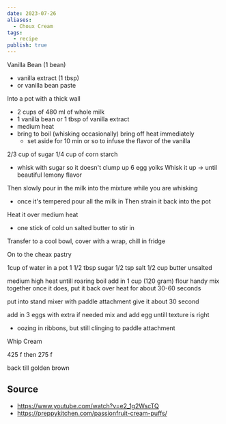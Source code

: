```yaml
---
date: 2023-07-26
aliases:
  - Choux Cream
tags:
  - recipe
publish: true
---
```

Vanilla Bean (1 bean)
- vanilla extract (1 tbsp)
- or vanilla bean paste

Into a pot with a thick wall
- 2 cups of 480 ml of whole milk
- 1 vanilla bean or 1 tbsp of vanilla extract
- medium heat
- bring to boil (whisking occasionally) bring off heat immediately
    - set aside for 10 min or so to infuse the flavor of the vanilla

2/3 cup of sugar
1/4 cup of corn starch
- whisk with sugar so it doesn't clump up
6 egg yolks
Whisk it up -> until beautiful lemony flavor

Then slowly pour in the milk into the mixture while you are whisking
- once it's tempered pour all the milk in
Then strain it back into the pot

Heat it over medium heat
- one stick of cold un salted butter to stir in 

Transfer to a cool bowl, cover with a wrap, chill in fridge

On to the cheax pastry

1cup of water in a pot
1 1/2 tbsp sugar
1/2 tsp salt
1/2 cup butter unsalted

medium high heat
untill roaring boil
add in 1 cup (120 gram) flour handy
mix together
once it does, put it back over heat for about 30-60 seconds

put into stand mixer with paddle attachment
give it about 30 second

add in 3 eggs with extra if needed
mix and add egg untill texture is right
- oozing in ribbons, but still clinging to paddle attachment

Whip Cream

425 f
then 275 f

back till golden brown

## Source
- https://www.youtube.com/watch?v=e2_1g2WscTQ
- https://preppykitchen.com/passionfruit-cream-puffs/